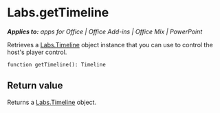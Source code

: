
# Labs.getTimeline

 _**Applies to:** apps for Office | Office Add-ins | Office Mix | PowerPoint_

Retrieves a [Labs.Timeline](../../reference/office-mix/labs.timeline.md) object instance that you can use to control the host's player control.

```
function getTimeline(): Timeline
```


## Return value

Returns a [Labs.Timeline](../../reference/office-mix/labs.timeline.md) object.

